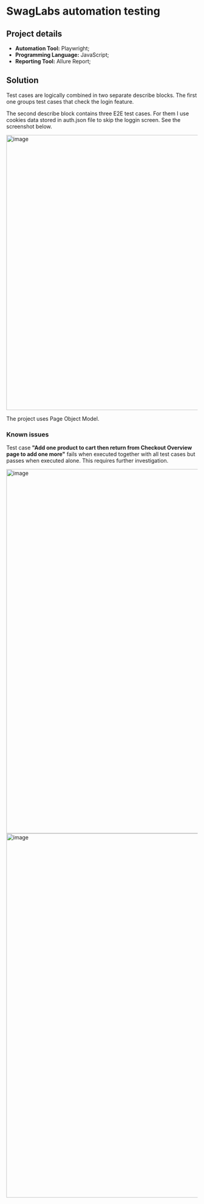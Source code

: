 # SwagLabs automation testing

## Project details

- **Automation Tool:** Playwright;
- **Programming Language:** JavaScript;
- **Reporting Tool:** Allure Report;

## Solution
Test cases are logically combined in two separate describe blocks.
The first one groups test cases that check the login feature.

The second describe block contains three E2E test cases. For them I use cookies data stored in auth.json file to skip the loggin screen. See the screenshot below.

<img width="722" alt="image" src="https://github.com/user-attachments/assets/1751b20a-26ef-4b8c-a222-9fa653ba428d">

The project uses Page Object Model.

### Known issues

Test case **"Add one product to cart then return from Checkout Overview page to add one more"** fails when executed together with all test cases but passes when executed alone.
This requires further investigation.

<img width="956" alt="image" src="https://github.com/user-attachments/assets/43873336-1e55-4b40-a3e1-5d29ac28143b">


<img width="956" alt="image" src="https://github.com/user-attachments/assets/9e04ce40-2ce9-4bc6-853f-c53f1f45c93d">


